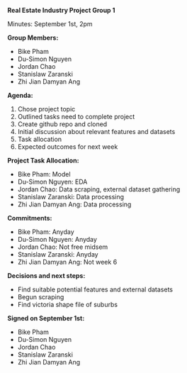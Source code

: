 
**Real Estate Industry Project Group 1**

Minutes: September 1st, 2pm

**Group Members:**

* Bike Pham
* Du-Simon Nguyen
* Jordan Chao
* Stanislaw Zaranski
* Zhi Jian Damyan Ang

**Agenda:**

1. Chose project topic
2. Outlined tasks need to complete project
3. Create github repo and cloned
4. Initial discussion about relevant features and datasets
5. Task allocation
6. Expected outcomes for next week

**Project Task Allocation:**

* Bike Pham: Model
* Du-Simon Nguyen: EDA
* Jordan Chao: Data scraping, external dataset gathering
* Stanislaw Zaranski: Data processing
* Zhi Jian Damyan Ang: Data processing

**Commitments:**

* Bike Pham: Anyday
* Du-Simon Nguyen: Anyday
* Jordan Chao: Not free midsem
* Stanislaw Zaranski: Anyday
* Zhi Jian Damyan Ang: Not week 6

**Decisions and next steps:**

* Find suitable potential features and external datasets
* Begun scraping
* Find victoria shape file of suburbs

**Signed on September 1st:**

* Bike Pham
* Du-Simon Nguyen
* Jordan Chao
* Stanislaw Zaranski
* Zhi Jian Damyan Ang
